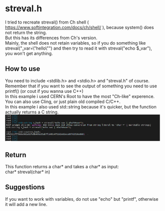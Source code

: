 # streval.h
I tried to recreate streval() from Ch shell ( https://www.softintegration.com/docs/ch/shell/ ), because system() does not return the string.<br/>
But this has its differences from Ch's version.<br/>
Mainly, the shell does not retain variables, so if you do something like streval("_var=\\"hello\\"") and then try to read it with streval("echo $_var"), you won't get anything.

## How to use
You need to include <stdlib.h> and <stdio.h> and "streval.h" of course.<br/>
Remember that if you want to see the output of something you need to use printf() (or cout if you wanna use C++)<br/>
In this example i used CERN's Root to have the most "Ch-like" experence. You can also use Cling, or just plain old compiled C/C++.<br/>
In this example i also used std::string because it's quicker, but the function actually returns a C string.
![example](examples/root.png)

## Return
This function returns a char* and takes a char* as input:<br/>
char* streval(char* in)

## Suggestions
If you want to work with variables, do not use "echo" but "printf", otherwise it will add a new line.
